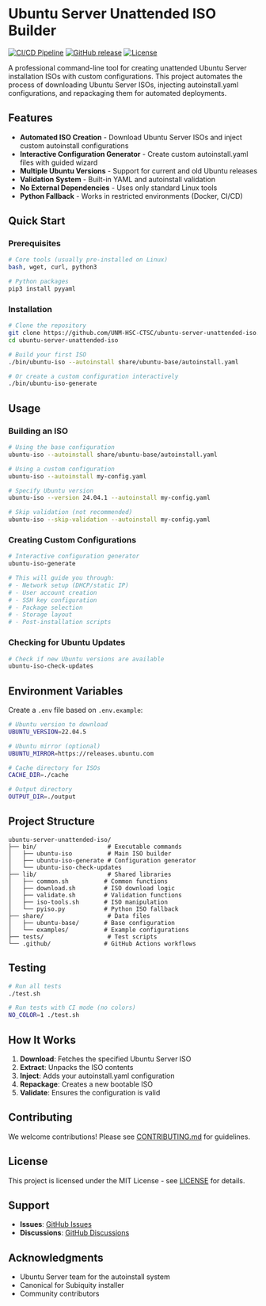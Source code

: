 # Ubuntu Server Unattended ISO Builder

[![CI/CD Pipeline](https://github.com/UNM-HSC-CTSC/ubuntu-server-unattended-iso/actions/workflows/ci.yml/badge.svg)](https://github.com/UNM-HSC-CTSC/ubuntu-server-unattended-iso/actions)
[![GitHub release](https://img.shields.io/github/release/UNM-HSC-CTSC/ubuntu-server-unattended-iso.svg)](https://github.com/UNM-HSC-CTSC/ubuntu-server-unattended-iso/releases)
[![License](https://img.shields.io/github/license/UNM-HSC-CTSC/ubuntu-server-unattended-iso.svg)](LICENSE)

A professional command-line tool for creating unattended Ubuntu Server installation ISOs with custom configurations. This project automates the process of downloading Ubuntu Server ISOs, injecting autoinstall.yaml configurations, and repackaging them for automated deployments.

## Features

- **Automated ISO Creation** - Download Ubuntu Server ISOs and inject custom autoinstall configurations
- **Interactive Configuration Generator** - Create custom autoinstall.yaml files with guided wizard
- **Multiple Ubuntu Versions** - Support for current and old Ubuntu releases
- **Validation System** - Built-in YAML and autoinstall validation
- **No External Dependencies** - Uses only standard Linux tools
- **Python Fallback** - Works in restricted environments (Docker, CI/CD)

## Quick Start

### Prerequisites

```bash
# Core tools (usually pre-installed on Linux)
bash, wget, curl, python3

# Python packages
pip3 install pyyaml
```

### Installation

```bash
# Clone the repository
git clone https://github.com/UNM-HSC-CTSC/ubuntu-server-unattended-iso.git
cd ubuntu-server-unattended-iso

# Build your first ISO
./bin/ubuntu-iso --autoinstall share/ubuntu-base/autoinstall.yaml

# Or create a custom configuration interactively
./bin/ubuntu-iso-generate
```

## Usage

### Building an ISO

```bash
# Using the base configuration
ubuntu-iso --autoinstall share/ubuntu-base/autoinstall.yaml

# Using a custom configuration
ubuntu-iso --autoinstall my-config.yaml

# Specify Ubuntu version
ubuntu-iso --version 24.04.1 --autoinstall my-config.yaml

# Skip validation (not recommended)
ubuntu-iso --skip-validation --autoinstall my-config.yaml
```

### Creating Custom Configurations

```bash
# Interactive configuration generator
ubuntu-iso-generate

# This will guide you through:
# - Network setup (DHCP/static IP)
# - User account creation
# - SSH key configuration
# - Package selection
# - Storage layout
# - Post-installation scripts
```

### Checking for Ubuntu Updates

```bash
# Check if new Ubuntu versions are available
ubuntu-iso-check-updates
```

## Environment Variables

Create a `.env` file based on `.env.example`:

```bash
# Ubuntu version to download
UBUNTU_VERSION=22.04.5

# Ubuntu mirror (optional)
UBUNTU_MIRROR=https://releases.ubuntu.com

# Cache directory for ISOs
CACHE_DIR=./cache

# Output directory
OUTPUT_DIR=./output
```

## Project Structure

```
ubuntu-server-unattended-iso/
├── bin/                    # Executable commands
│   ├── ubuntu-iso          # Main ISO builder
│   ├── ubuntu-iso-generate # Configuration generator
│   └── ubuntu-iso-check-updates
├── lib/                    # Shared libraries
│   ├── common.sh          # Common functions
│   ├── download.sh        # ISO download logic
│   ├── validate.sh        # Validation functions
│   ├── iso-tools.sh       # ISO manipulation
│   └── pyiso.py           # Python ISO fallback
├── share/                  # Data files
│   ├── ubuntu-base/       # Base configuration
│   └── examples/          # Example configurations
├── tests/                  # Test scripts
└── .github/               # GitHub Actions workflows
```

## Testing

```bash
# Run all tests
./test.sh

# Run tests with CI mode (no colors)
NO_COLOR=1 ./test.sh
```

## How It Works

1. **Download**: Fetches the specified Ubuntu Server ISO
2. **Extract**: Unpacks the ISO contents
3. **Inject**: Adds your autoinstall.yaml configuration
4. **Repackage**: Creates a new bootable ISO
5. **Validate**: Ensures the configuration is valid

## Contributing

We welcome contributions! Please see [CONTRIBUTING.md](CONTRIBUTING.md) for guidelines.

## License

This project is licensed under the MIT License - see [LICENSE](LICENSE) for details.

## Support

- **Issues**: [GitHub Issues](https://github.com/UNM-HSC-CTSC/ubuntu-server-unattended-iso/issues)
- **Discussions**: [GitHub Discussions](https://github.com/UNM-HSC-CTSC/ubuntu-server-unattended-iso/discussions)

## Acknowledgments

- Ubuntu Server team for the autoinstall system
- Canonical for Subiquity installer
- Community contributors